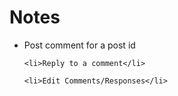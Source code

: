 # Notes

<ul>
	<li>Post comment for a post id</li>

	<li>Reply to a comment</li>
	
	<li>Edit Comments/Responses</li>
</ul>
